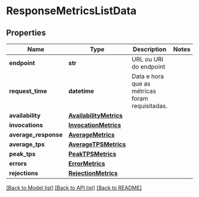 # ResponseMetricsListData

## Properties
Name | Type | Description | Notes
------------ | ------------- | ------------- | -------------
**endpoint** | **str** | URL ou URI do endpoint | 
**request_time** | **datetime** | Data e hora que as métricas foram requisitadas. | 
**availability** | [**AvailabilityMetrics**](AvailabilityMetrics.md) |  | 
**invocations** | [**InvocationMetrics**](InvocationMetrics.md) |  | 
**average_response** | [**AverageMetrics**](AverageMetrics.md) |  | 
**average_tps** | [**AverageTPSMetrics**](AverageTPSMetrics.md) |  | 
**peak_tps** | [**PeakTPSMetrics**](PeakTPSMetrics.md) |  | 
**errors** | [**ErrorMetrics**](ErrorMetrics.md) |  | 
**rejections** | [**RejectionMetrics**](RejectionMetrics.md) |  | 

[[Back to Model list]](../README.md#documentation-for-models) [[Back to API list]](../README.md#documentation-for-api-endpoints) [[Back to README]](../README.md)

